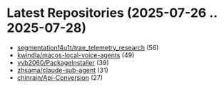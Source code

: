 # Latest Repositories (2025-07-26 .. 2025-07-28)

- [segmentationf4u1t/trae_telemetry_research](https://github.com/segmentationf4u1t/trae_telemetry_research) (56)
- [kwindla/macos-local-voice-agents](https://github.com/kwindla/macos-local-voice-agents) (49)
- [vvb2060/PackageInstaller](https://github.com/vvb2060/PackageInstaller) (39)
- [zhsama/claude-sub-agent](https://github.com/zhsama/claude-sub-agent) (31)
- [chinrain/Api-Conversion](https://github.com/chinrain/Api-Conversion) (27)

